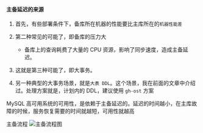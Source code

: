 #### 主备延迟的来源
1. 首先，有些部署条件下，备库所在机器的性能要比主库所在的`机器性能差`
2. 第二种常见的可能了，即备库的压力大
    * 备库上的查询耗费了大量的 CPU 资源，影响了同步速度，造成主备延迟。
3. 这就是第三种可能了，即大事务。

4. 另一种典型的大事务场景，就是`大表 DDL`。这个场景，我在前面的文章中介绍过。处理方案就是，计划内的 DDL，建议使用 `gh-ost` 方案

MySQL 高可用系统的可用性，是依赖于主备延迟的。延迟的时间越小，在主库故障的时候，服务恢复需要的时间就越短，可用性就越高

主备流程
![主备流程图](https://github.com/kareTauren/pratice/blob/master/mysql/%E7%90%86%E8%AE%BA/img/ms.png)

